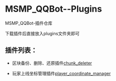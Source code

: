 # MSMP_QQBot--Plugins
MSMP_QQBot-插件仓库

下载插件后直接放入plugins文件夹即可

## 插件列表：

- 区块备份、删除、还原插件[chunk_deleter](https://github.com/intellectmind/MSMP_QQBot-Plugins/releases/tag/chunk_deleter)

- 玩家上线坐标管理插件[player_coordinate_manager](https://github.com/intellectmind/MSMP_QQBot-Plugins/releases/tag/player_coordinate_manager)
